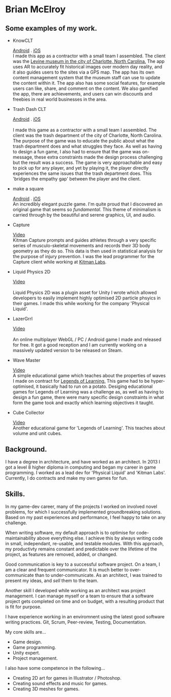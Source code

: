 # Brian McElroy

## Some examples of my work.

* KnowCLT

	[Android](https://play.google.com/store/apps/details?id=com.POTIONSPIXELS.KnowCLT&gl=US)  .  [iOS](https://apps.apple.com/us/app/knowclt/id1574549739)<br/>	
	I made this app as a contractor with a small team I assembled. The client was the [Levine museum in the city of Charlotte, North Carolina.](https://www.museumofthenewsouth.org/)
	The app uses AR to accurately fit historical images over modern day reality, and it also guides users to the sites via a GPS map. The app has its own content management system that the museum staff can use to update the content within it. The app also has some social features, for example users can like, share, and comment on the content. We also gamified the app, there are achievements, and users can win discounts and freebies in real world businesses in the area.

* Trash Dash CLT

	[Android](https://play.google.com/store/apps/details?id=com.PotionsAndPixels.TrashTruckers)  .  [iOS](https://apps.apple.com/us/app/trash-dash-clt/id1561390973)<br/>	
	I made this game as a contractor with a small team I assembled. The client was the trash department of the city of Charlotte, North Carolina.
	The purpose of the game was to educate the public about what the trash department does and what struggles they face. As well as having to design a fun game, I also had to ensure that the game was on-message, these extra constraints made the design process challenging but the result was a success.
	The game is very approachable and easy to pick up for any player, and yet by playing it, the player directly experiences the same issues that the trash department does. This 'bridges the empathy gap' between the player and the client.
   
* make a square 

	[Android](https://play.google.com/store/apps/details?id=com.SandwichGeneration.MakeASquare&hl=en_US&gl=US)  .  [iOS](https://apps.apple.com/us/app/make-a-square/id1495772847)<br/>	
	An incredibly elegant puzzle game. I'm quite proud that I discovered an original game that seems so *fundamental*.
	This theme of minimalism is carried through by the beautiful and serene graphics, UI, and audio.
	
* Capture

	[Video](https://youtu.be/30xvRLjY0jU)<br/>
	Kitman Capture prompts and guides athletes through a very specific series of musculo-skeletal movements and records their 3D body geometry as they do so. This data is then used in  statistical analysis for the purpose of injury prevention.
	I was the lead programmer for the Capture client while working at [Kitman Labs](https://www.kitmanlabs.com/).
   
* Liquid Physics 2D
	
	[Video](https://youtu.be/9qU3aVAADZY)<br/>	
	Liquid Physics 2D was a plugin asset for Unity I wrote which allowed developers to easily implement highly optimised 2D particle phsyics in their games. I made this while working for the company 'Physical Liquid'. 
	
* LazerGrrl

	[Video](https://youtu.be/Zr0A8VcBnYk)<br/>	
	An online multiplayer WebGL / PC / Android game I made and released for free. It got a good reception and I am currently working on a massively updated version to be released on Steam.
	
* Wave Master

	[Video](https://youtu.be/F8nCd9Dje20)<br/>
	A simple educational game which teaches about the properties of waves I made on contract for [Legends of Learning.](https://www.legendsoflearning.com/)
	This game had to be hyper-optimised, it basically had to run on a potato.
	Desiging educational games for Legends of Learning was a challenge as, as well as having to design a fun game, there were many specific design constraints in what form the game took and exactly which learning objectives it taught.
	
* Cube Collector

	[Video](https://youtu.be/RwbznCCA-Do)<br/>
	Another educational game for 'Legends of Learning'. This teaches about volume and unit cubes.
	
## Background.

I have a degree in architecture, and have worked as an architect.
In 2013 I got a level 8 higher diploma in computing and began my career in game programming.
I worked as a lead dev for 'Physical Liquid' and 'Kitman Labs'.
Currently, I do contracts and make my own games for fun.

## Skills.

In my game-dev career, many of the projects I worked on involved novel problems, for which I successfully implemented groundbreaking solutions. Based on my past experiences and performance, I feel happy to take on any challenge.

When writing software, my default approach is to optimise for code-maintainability above everything else. I achieve this by always writing code in small, independant, re-usable, and testable modules.
With this approach, my productivty remains constant and predictable over the lifetime of the project, as features are removed, added, or changed.

Good communication is key to a successful software project. On a team, I am a clear and frequent communicator. It is much better to over-communicate than to under-communicate.
As an architect, I was trained to present my ideas, and *sell* them to the team.

Another skill I developed while working as an architect was project management. I can manage myself or a team to ensure that a software project gets completed on time and on budget, with a resulting product that is fit for purpose.

I have experience working in an enviromnent using the latest good software writing practices. Git, Scrum, Peer-review, Testing, Documentation.  

My core skills are...

* Game design.
* Game programming.
* Unity expert.
* Project management.

I also have some competence in the following...

* Creating 2D art for games in Illustrator / Photoshop.
* Creating sound effects and music for games.
* Creating 3D meshes for games.